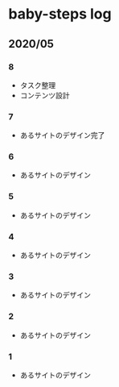 
# baby-steps log

## 2020/05

### 8

* タスク整理
* コンテンツ設計

### 7

* あるサイトのデザイン完了

### 6

* あるサイトのデザイン

### 5

* あるサイトのデザイン

### 4

* あるサイトのデザイン

### 3

* あるサイトのデザイン

### 2

* あるサイトのデザイン

### 1

* あるサイトのデザイン